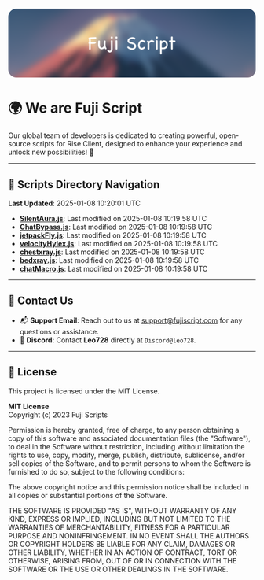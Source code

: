 ![Banner](.github/b.webp)

# 🌍 **We are Fuji Script**

Our global team of developers is dedicated to creating powerful, open-source scripts for Rise Client, designed to enhance your experience and unlock new possibilities! 🌟

---
<!-- SCRIPTS_NAVIGATION_START -->
## 📂 **Scripts Directory Navigation**

**Last Updated**: 2025-01-08 10:20:01 UTC

- **[SilentAura.js](scripts/SilentAura.js)**: Last modified on 2025-01-08 10:19:58 UTC
- **[ChatBypass.js](scripts/ChatBypass.js)**: Last modified on 2025-01-08 10:19:58 UTC
- **[jetpackFly.js](scripts/jetpackFly.js)**: Last modified on 2025-01-08 10:19:58 UTC
- **[velocityHylex.js](scripts/velocityHylex.js)**: Last modified on 2025-01-08 10:19:58 UTC
- **[chestxray.js](scripts/chestxray.js)**: Last modified on 2025-01-08 10:19:58 UTC
- **[bedxray.js](scripts/bedxray.js)**: Last modified on 2025-01-08 10:19:58 UTC
- **[chatMacro.js](scripts/chatMacro.js)**: Last modified on 2025-01-08 10:19:58 UTC

<!-- SCRIPTS_NAVIGATION_END -->

---

## 💬 **Contact Us**  
- 📬 **Support Email**: Reach out to us at [support@fujiscript.com](mailto:support@fujiscript.com) for any questions or assistance.  
- 💬 **Discord**: Contact **Leo728** directly at `Discord@leo728`.

---

## 📜 **License**

This project is licensed under the MIT License.  

**MIT License**  
Copyright (c) 2023 Fuji Scripts  

Permission is hereby granted, free of charge, to any person obtaining a copy of this software and associated documentation files (the "Software"), to deal in the Software without restriction, including without limitation the rights to use, copy, modify, merge, publish, distribute, sublicense, and/or sell copies of the Software, and to permit persons to whom the Software is furnished to do so, subject to the following conditions:  

The above copyright notice and this permission notice shall be included in all copies or substantial portions of the Software.  

THE SOFTWARE IS PROVIDED "AS IS", WITHOUT WARRANTY OF ANY KIND, EXPRESS OR IMPLIED, INCLUDING BUT NOT LIMITED TO THE WARRANTIES OF MERCHANTABILITY, FITNESS FOR A PARTICULAR PURPOSE AND NONINFRINGEMENT. IN NO EVENT SHALL THE AUTHORS OR COPYRIGHT HOLDERS BE LIABLE FOR ANY CLAIM, DAMAGES OR OTHER LIABILITY, WHETHER IN AN ACTION OF CONTRACT, TORT OR OTHERWISE, ARISING FROM, OUT OF OR IN CONNECTION WITH THE SOFTWARE OR THE USE OR OTHER DEALINGS IN THE SOFTWARE.  
